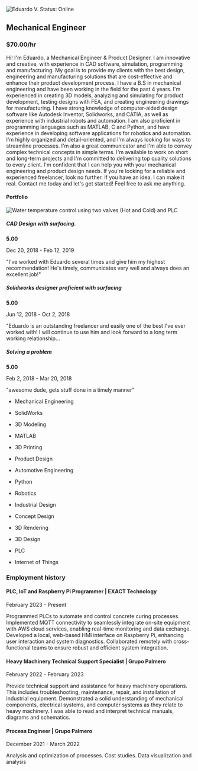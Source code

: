 ![Eduardo V.](https://www.upwork.com/profile-portraits/c1xrCxthvCID9hA1q0fKfEsUJD8yl5EbozyAhJMKEs2BuDL9FClvMrNGExHK5E1B23) Status: Online

## Mechanical Engineer

### $70.00/hr

Hi! I'm Eduardo, a Mechanical Engineer & Product Designer. I am innovative and creative, with experience in CAD software, simulation, programming and manufacturing. My goal is to provide my clients with the best design, engineering and manufacturing solutions that are cost-effective and enhance their product development process. I have a B.S in mechanical engineering and have been working in the field for the past 4 years. I'm experienced in creating 3D models, analyzing and simulating for product development, testing designs with FEA, and creating engineering drawings for manufacturing. I have strong knowledge of computer-aided design software like Autodesk Inventor, Solidworks, and CATIA, as well as experience with industrial robots and automation. I am also proficient in programming languages such as MATLAB, C and Python, and have experience in developing software applications for robotics and automation. I'm highly organized and detail-oriented, and I'm always looking for ways to streamline processes. I'm also a great communicator and I'm able to convey complex technical concepts in simple terms. I'm available to work on short and long-term projects and I'm committed to delivering top quality solutions to every client. I'm confident that I can help you with your mechanical engineering and product design needs. If you're looking for a reliable and experienced freelancer, look no further. If you have an idea. I can make it real. Contact me today and let's get started! Feel free to ask me anything.

#### Portfolio

![Water temperature control using two valves (Hot and Cold) and PLC](moz-extension://e18e0b1f-565a-49bd-a954-7c306a1a25cc/att/download/portfolio/persons/uid/710498496089833472/profile/projects/files/ccbc6548-6e3f-4da1-990d-e5c251272a23)

##### CAD Design with surfacing.

**5.00**

Dec 20, 2018 - Feb 12, 2019

"I've worked with Eduardo several times and give him my highest recommendation! He's timely, communicates very well and always does an excellent job!"

##### Solidworks designer proficient with surfacing

**5.00**

Jun 12, 2018 - Oct 2, 2018

"Eduardo is an outstanding freelancer and easily one of the best I've ever worked with! I will continue to use him and look forward to a long term working relationship…

##### Solving a problem

**5.00**

Feb 2, 2018 - Mar 20, 2018

"awesome dude, gets stuff done in a timely manner"

-   Mechanical Engineering
    
-   SolidWorks
    
-   3D Modeling
    
-   MATLAB
    
-   3D Printing
    
-   Product Design
    
-   Automotive Engineering
    
-   Python
    
-   Robotics
    
-   Industrial Design
    
-   Concept Design
    
-   3D Rendering
    
-   3D Design
    
-   PLC
-   Internet of Things
    

### Employment history

#### PLC, IoT and Raspberry Pi Programmer | EXACT Technology

February 2023 - Present

Programmed PLCs to automate and control concrete curing processes. Implemented MQTT connectivity to seamlessly integrate on-site equipment with AWS cloud services, enabling real-time monitoring and data exchange. Developed a local, web-based HMI interface on Raspberry Pi, enhancing user interaction and system diagnostics. Collaborated remotely with cross-functional teams to ensure robust and efficient system integration.

#### Heavy Machinery Technical Support Specialist | Grupo Palmero

February 2022 - February 2023

Provide technical support and assistance for heavy machinery operations. This includes troubleshooting, maintenance, repair, and installation of industrial equipment. Demonstrated a solid understanding of mechanical components, electrical systems, and computer systems as they relate to heavy machinery. I was able to read and interpret technical manuals, diagrams and schematics.

#### Process Engineer | Grupo Palmero

December 2021 - March 2022

Analysis and optimization of processes. Cost studies. Data visualization and analysis